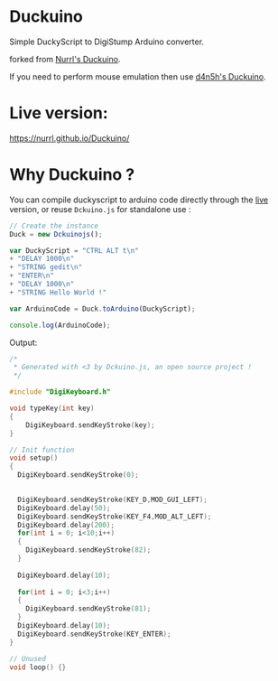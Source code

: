 # Duckuino
Simple DuckyScript to DigiStump Arduino converter.

  
forked from [Nurrl's Duckuino](https://github.com/Nurrl/Duckuino).

If you need to perform mouse emulation then use [d4n5h's Duckuino](https://github.com/d4n5h/Duckuino).

# Live version:
https://nurrl.github.io/Duckuino/

# Why Duckuino ?
You can compile duckyscript to arduino code directly through the [live](https://nurrl.github.io/Duckuino/ "Duckuino Live") version, or reuse <code>Dckuino.js</code> for standalone use :
```javascript
// Create the instance
Duck = new Dckuinojs();

var DuckyScript = "CTRL ALT t\n"
+ "DELAY 1000\n"
+ "STRING gedit\n"
+ "ENTER\n"
+ "DELAY 1000\n"
+ "STRING Hello World !"

var ArduinoCode = Duck.toArduino(DuckyScript);

console.log(ArduinoCode);
```
Output:

```c
/*
 * Generated with <3 by Dckuino.js, an open source project !
 */

#include "DigiKeyboard.h"

void typeKey(int key)
{
    DigiKeyboard.sendKeyStroke(key);
}

// Init function
void setup()
{
  DigiKeyboard.sendKeyStroke(0);

  
  DigiKeyboard.sendKeyStroke(KEY_D,MOD_GUI_LEFT);
  DigiKeyboard.delay(50);
  DigiKeyboard.sendKeyStroke(KEY_F4,MOD_ALT_LEFT);
  DigiKeyboard.delay(200);
  for(int i = 0; i<10;i++)
  {
    DigiKeyboard.sendKeyStroke(82);
  }
  
  DigiKeyboard.delay(10);
  
  for(int i = 0; i<3;i++)
  {
    DigiKeyboard.sendKeyStroke(81);
  }   
  DigiKeyboard.delay(10);
  DigiKeyboard.sendKeyStroke(KEY_ENTER);
}

// Unused
void loop() {}
```


